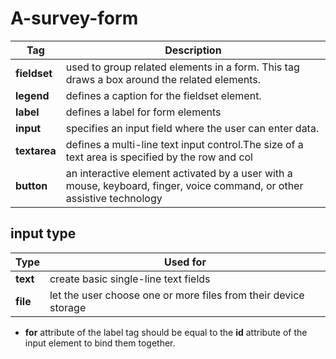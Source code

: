# A-survey-form

| Tag | Description |
| --- | ----------- |
| **fieldset** | used to group related elements in a form. This tag draws a box around the related elements. |
| **legend** | defines a caption for the fieldset element. |
| **label** | defines a label for form elements |
| **input** | specifies an input field where the user can enter data. |
| **textarea** | defines a multi-line text input control.The size of a text area is specified by the row and col |
| **button** | an interactive element activated by a user with a mouse, keyboard, finger, voice command, or other assistive technology |



## input type

| Type | Used for |
| ---- | -------- |
| **text** | create basic single-line text fields |
| **file** | let the user choose one or more files from their device storage |

<ul>
<li> <b>for</b> attribute of the label tag should be equal to the <b>id</b> attribute of the input element to bind them together. </li>
</ul>
